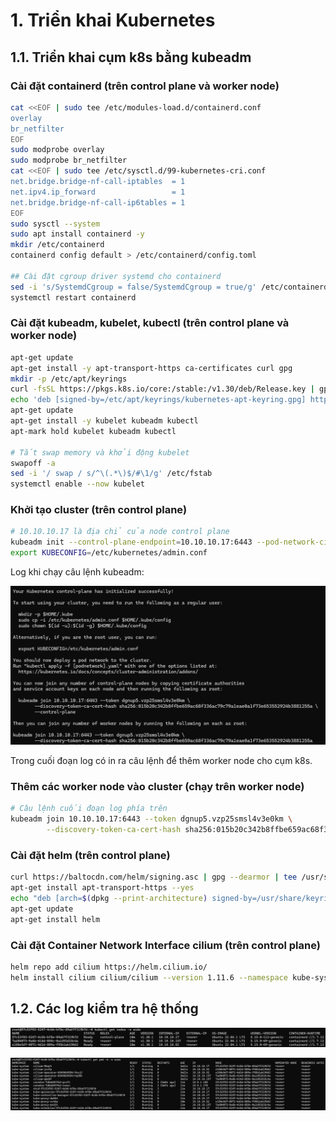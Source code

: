 # 1. Triển khai Kubernetes
## 1.1. Triển khai cụm k8s bằng **kubeadm**
### Cài đặt containerd (trên control plane và worker node)
```bash
cat <<EOF | sudo tee /etc/modules-load.d/containerd.conf
overlay
br_netfilter
EOF
sudo modprobe overlay
sudo modprobe br_netfilter
cat <<EOF | sudo tee /etc/sysctl.d/99-kubernetes-cri.conf
net.bridge.bridge-nf-call-iptables  = 1
net.ipv4.ip_forward                 = 1
net.bridge.bridge-nf-call-ip6tables = 1
EOF
sudo sysctl --system
sudo apt install containerd -y
mkdir /etc/containerd
containerd config default > /etc/containerd/config.toml

## Cài đặt cgroup driver systemd cho containerd
sed -i 's/SystemdCgroup = false/SystemdCgroup = true/g' /etc/containerd/config.toml
systemctl restart containerd
```

### Cài đặt kubeadm, kubelet, kubectl (trên control plane và worker node)
```bash
apt-get update
apt-get install -y apt-transport-https ca-certificates curl gpg
mkdir -p /etc/apt/keyrings
curl -fsSL https://pkgs.k8s.io/core:/stable:/v1.30/deb/Release.key | gpg --dearmor -o /etc/apt/keyrings/kubernetes-apt-keyring.gpg
echo 'deb [signed-by=/etc/apt/keyrings/kubernetes-apt-keyring.gpg] https://pkgs.k8s.io/core:/stable:/v1.30/deb/ /' | tee /etc/apt/sources.list.d/kubernetes.list
apt-get update
apt-get install -y kubelet kubeadm kubectl
apt-mark hold kubelet kubeadm kubectl

# Tắt swap memory và khởi động kubelet
swapoff -a
sed -i '/ swap / s/^\(.*\)$/#\1/g' /etc/fstab
systemctl enable --now kubelet
```

### Khởi tạo cluster (trên control plane)
```bash
# 10.10.10.17 là địa chỉ của node control plane
kubeadm init --control-plane-endpoint=10.10.10.17:6443 --pod-network-cidr=10.0.0.0/8
export KUBECONFIG=/etc/kubernetes/admin.conf
```

Log khi chạy câu lệnh kubeadm:

![Log kubeadm](./images/1-log-kubeadm.png)

Trong cuối đoạn log có in ra câu lệnh để thêm worker node cho cụm k8s.

### Thêm các worker node vào cluster (chạy trên worker node)
```bash
# Câu lệnh cuối đoạn log phía trên
kubeadm join 10.10.10.17:6443 --token dgnup5.vzp25smsl4v3e0km \
        --discovery-token-ca-cert-hash sha256:015b20c342b8ffbe659ac68f336ac79c79a1eae0a1f73e653552924b3881255a
```

### Cài đặt helm (trên control plane)
```bash
curl https://baltocdn.com/helm/signing.asc | gpg --dearmor | tee /usr/share/keyrings/helm.gpg > /dev/null
apt-get install apt-transport-https --yes
echo "deb [arch=$(dpkg --print-architecture) signed-by=/usr/share/keyrings/helm.gpg] https://baltocdn.com/helm/stable/debian/ all main" | tee /etc/apt/sources.list.d/helm-stable-debian.list
apt-get update
apt-get install helm
```

### Cài đặt Container Network Interface **cilium** (trên control plane)
```bash
helm repo add cilium https://helm.cilium.io/
helm install cilium cilium/cilium --version 1.11.6 --namespace kube-system
```

## 1.2. Các log kiểm tra hệ thống

![Log get node](./images/1-log-get-nodes.png)

![Log get pod](./images/1-log-get-pod.png)
